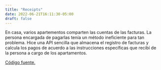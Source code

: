 ```yaml
---
title: "Receipts"
date: 2022-06-21T16:11:30-05:00
draft: false
---
```


En casa, varios apartementos comparten las cuentas de las facturas. La persona encargada de pagarlas tenía un método ineficiente para tan problema. Hice una API sencilla que almacena el registro de facturas y calcula los pagos de acuerdo a las instrucciones específicas que recibí de la persona a cargo de los apartamentos.

[Código fuente.](https://github.com/mlc-d/receipts)
